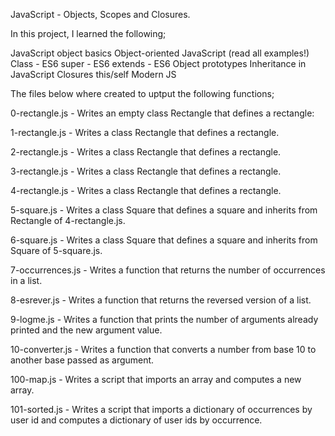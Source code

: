 JavaScript - Objects, Scopes and Closures.

In this project, I learned the following;

JavaScript object basics
Object-oriented JavaScript (read all examples!)
Class - ES6
super - ES6
extends - ES6
Object prototypes
Inheritance in JavaScript
Closures
this/self
Modern JS

The files below where created to uptput the following functions;

0-rectangle.js - Writes an empty class Rectangle that defines a rectangle:

1-rectangle.js - Writes a class Rectangle that defines a rectangle.

2-rectangle.js - Writes a class Rectangle that defines a rectangle.

3-rectangle.js - Writes a class Rectangle that defines a rectangle.

4-rectangle.js - Writes a class Rectangle that defines a rectangle.

5-square.js - Writes a class Square that defines a square and inherits from Rectangle of 4-rectangle.js.

6-square.js - Writes a class Square that defines a square and inherits from Square of 5-square.js.

7-occurrences.js - Writes a function that returns the number of occurrences in a list.

8-esrever.js - Writes a function that returns the reversed version of a list.

9-logme.js - Writes a function that prints the number of arguments already printed and the new argument value.

10-converter.js - Writes a function that converts a number from base 10 to another base passed as argument.

100-map.js - Writes a script that imports an array and computes a new array.

101-sorted.js - Writes a script that imports a dictionary of occurrences by user id and computes a dictionary of user ids by occurrence.

